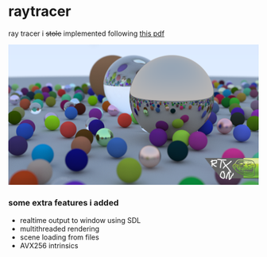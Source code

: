 # raytracer

ray tracer i ~~stole~~ implemented following [this pdf](https://www.realtimerendering.com/raytracing/Ray%20Tracing%20in%20a%20Weekend.pdf)

![sample text](images/balls.png)

### some extra features i added
- realtime output to window using SDL
- multithreaded rendering
- scene loading from files
- AVX256 intrinsics
